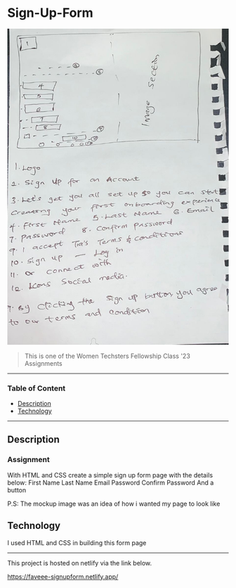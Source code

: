 # Sign-Up-Form

![MockUp](images/Mockup.jpeg)

> This is one of the Women Techsters Fellowship Class '23 Assignments

---

### Table of Content

- [Description](#description)
- [Technology](#technology)


---

## Description

### Assignment 
With HTML and CSS create a simple sign up form page with the details below:
First Name
Last Name
Email
Password
Confirm Password
And a button

P.S: The mockup image was an idea of how i wanted my page to look like

## Technology

I used HTML and CSS in building this form page


---


This project is hosted on netlify via the link below.

https://faveee-signupform.netlify.app/


